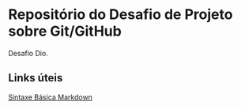 # Repositório do Desafio de Projeto sobre Git/GitHub
Desafio Dio.

## Links úteis
[Sintaxe Básica Markdown](https://www.markdownguide.org/basic-syntax/)
